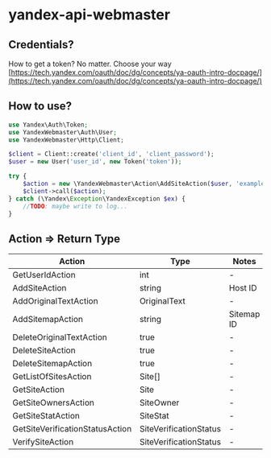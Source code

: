 yandex-api-webmaster
====================

Credentials?
------------
How to get a token? No matter. Choose your way [https://tech.yandex.com/oauth/doc/dg/concepts/ya-oauth-intro-docpage/](https://tech.yandex.com/oauth/doc/dg/concepts/ya-oauth-intro-docpage/)

How to use?
-----------
```php
use Yandex\Auth\Token;
use YandexWebmaster\Auth\User;
use YandexWebmaster\Http\Client;

$client = Client::create('client_id', 'client_password');
$user = new User('user_id', new Token('token'));

try {
    $action = new \YandexWebmaster\Action\AddSiteAction($user, 'example.com');
    $client->call($action);
} catch (\Yandex\Exception\YandexException $ex) {
    //TODO: maybe write to log...
}
```

Action => Return Type
---------------------
Action | Type | Notes
------ | ---- | -----
GetUserIdAction | int | -
AddSiteAction | string | Host ID
AddOriginalTextAction | OriginalText | -
AddSitemapAction | string | Sitemap ID
DeleteOriginalTextAction | true | -
DeleteSiteAction | true | -
DeleteSitemapAction | true | -
GetListOfSitesAction | Site[] | -
GetSiteAction | Site | -
GetSiteOwnersAction | SiteOwner | -
GetSiteStatAction | SiteStat | -
GetSiteVerificationStatusAction | SiteVerificationStatus | -
VerifySiteAction | SiteVerificationStatus | -